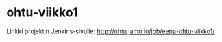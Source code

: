 ohtu-viikko1
============

Linkki projektin Jenkins-sivulle: http://ohtu.jamo.io/job/eepa-ohtu-viikko1/
